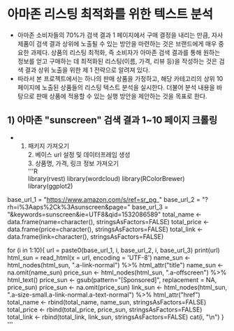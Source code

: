 # 아마존 리스팅 최적화를 위한 텍스트 분석
- 아마존 소비자들의 70%가 검색 결과 1 페이지에서 구매 결정을 내리는 만큼, 자사 제품이 검색 결과 상위에 노출될 수 있는 방안을 마련하는 것은 브랜드에게 매우 중요한 과제다. 상품의 리스팅 최적화, 즉 소비자가 아마존 검색 결과를 통해 원하는 정보를 얻고 구매하는 데 최적화된 리스팅(이름, 가격, 리뷰 등)을 작성하는 것은 검색 결과 상위 노출을 위한 제 1 전략으로 알려져 있다.<br/>
- 따라서 본 프로젝트에서는 하나의 판매 상품을 가정하고, 해당 카테고리의 상위 10 페이지에 노출된 상품들의 리스팅 텍스트 분석을 실시한다. 더불어 분석 내용을 바탕으로 판매 상품에 적용할 수 있는 실행 방안을 제안하는 것을 목표로 한다.<br/>

## 1) 아마존 "sunscreen" 검색 결과 1~10 페이지 크롤링
- 1. 패키지 가져오기<br/>2. 베이스 url 설정 및 데이터프레임 생성<br/>3. 상품명, 가격, 링크 정보 가져오기<br/> 
'''R    
library(rvest)
library(wordcloud)
library(RColorBrewer)
library(ggplot2)

base_url_1 = "https://www.amazon.com/s/ref=sr_pg_"
base_url_2 = "?rh=i%3Aaps%2Ck%3Asunscreen&page="
base_url_3 = "&keywords=sunscreen&ie=UTF8&qid=1532086589" 
total_name <- data.frame(name=character(), stringsAsFactors=FALSE)
total_price <- data.frame(price=character(), stringsAsFactors=FALSE)
total_link <- data.frame(link=character(), stringsAsFactors=FALSE)

for (i in 1:10){
  url = paste0(base_url_1, i, base_url_2, i, base_url_3)
  print(url)
  html_sun = read_html(x = url, encoding = 'UTF-8')
  name_sun <- html_nodes(html_sun, ".a-link-normal") %>% html_attr("title")
  name_sun <- na.omit(name_sun)
  price_sun <- html_nodes(html_sun, ".a-offscreen") %>% html_text()
  price_sun <- gsub(pattern="[Sponsored]", replacement = NA, price_sun)
  price_sun <- na.omit(price_sun)
  link_sun <- html_nodes(html_sun, ".a-size-small.a-link-normal.a-text-normal") 
  %>%  html_attr("href")
  total_name <- rbind(total_name, name_sun, stringsAsFactors=FALSE)
  total_price <- rbind(total_price, price_sun, stringsAsFactors=FALSE)
  total_link <- rbind(total_link, link_sun, stringsAsFactors=FALSE)
  cat(i, "\n")
}
'''
